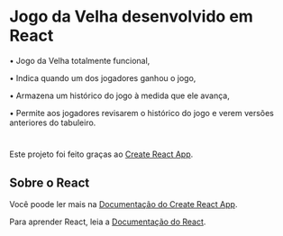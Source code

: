 # Jogo da Velha desenvolvido em React

• Jogo da Velha totalmente funcional,

• Indica quando um dos jogadores ganhou o jogo,

• Armazena um histórico do jogo à medida que ele avança,

• Permite aos jogadores revisarem o histórico do jogo e verem versões anteriores do tabuleiro.

#

Este projeto foi feito graças ao [Create React App](https://github.com/facebook/create-react-app).


## Sobre o React

Você poode ler mais na [Documentação do Create React App](https://facebook.github.io/create-react-app/docs/getting-started).

Para aprender React, leia a [Documentação do React](https://reactjs.org/).
